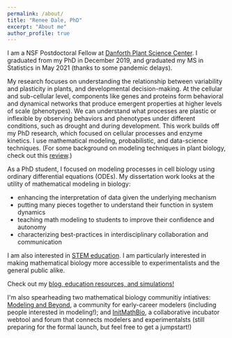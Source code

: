 ```yaml
---
permalink: /about/
title: "Renee Dale, PhD"
excerpt: "About me"
author_profile: true
---
```

I am a NSF Postdoctoral Fellow at [Danforth Plant Science Center](https://www.danforthcenter.org/). I graduated from my PhD in December 2019, and graduated my MS in Statistics in May 2021 (thanks to some pandemic delays). 

My research focuses on understanding the relationship between variability and plasticity in plants, and developmental decision-making. At the cellular and sub-cellular level, components like genes and proteins form behavioral and dynamical networks that produce emergent properties at higher levels of scale (phenotypes). We can understand what processes are plastic or inflexible by observing behaviors and phenotypes under different conditions, such as drought and during development. This work builds off my PhD research, which focused on cellular processes and enzyme kinetics. I use mathematical modeling, probabilistic, and data-science techniques. (For some background on modeling techniques in plant biology, check out this [review](https://osf.io/jfdb9/).)

As a PhD student, I focused on modeling processes in cell biology using ordinary differential equations (ODEs). My dissertation work looks at the utility of mathematical modeling in biology: 
* enhancing the interpretation of data given the underlying mechanism
* putting many pieces together to understand their function in system dynamics
* teaching math modeling to students to improve their confidence and autonomy
* characterizing best-practices in interdisciplinary collaboration and communication

I am also interested in [STEM education](https://rdale1.github.io/teaching/). I am particularly interested in making mathematical biology more accessible to experimentalists and the general public alike.

Check out my [blog, education resources, and simulations!](https://iambecomecomputational.wordpress.com/)

I'm also spearheading two mathematical biology communitiy intiatives: [Modeling and Beyond](https://amoghpj.github.io/modeling-and-beyond/), a community for early-career modelers (including people interested in modeling!); and [InitMathBio](https://initmathbio.com), a collaborative incubator webtool and forum that connects modelers and experimentalsts (still preparing for the formal launch, but feel free to get a jumpstart!) 
